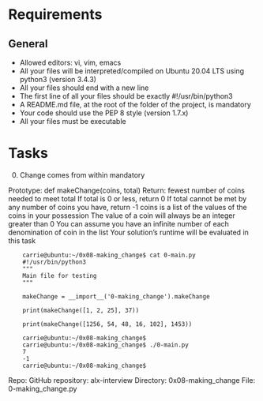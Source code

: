 # Requirements
## General

- Allowed editors: vi, vim, emacs
- All your files will be interpreted/compiled on Ubuntu 20.04 LTS using python3 (version 3.4.3)
- All your files should end with a new line
- The first line of all your files should be exactly #!/usr/bin/python3
- A README.md file, at the root of the folder of the project, is mandatory
- Your code should use the PEP 8 style (version 1.7.x)
- All your files must be executable

# Tasks
0. Change comes from within
mandatory

Prototype: def makeChange(coins, total)
Return: fewest number of coins needed to meet total
If total is 0 or less, return 0
If total cannot be met by any number of coins you have, return -1
coins is a list of the values of the coins in your possession
The value of a coin will always be an integer greater than 0
You can assume you have an infinite number of each denomination of coin in the list
Your solution’s runtime will be evaluated in this task

        carrie@ubuntu:~/0x08-making_change$ cat 0-main.py
        #!/usr/bin/python3
        """
        Main file for testing
        """

        makeChange = __import__('0-making_change').makeChange

        print(makeChange([1, 2, 25], 37))

        print(makeChange([1256, 54, 48, 16, 102], 1453))

        carrie@ubuntu:~/0x08-making_change$
        carrie@ubuntu:~/0x08-making_change$ ./0-main.py
        7
        -1
        carrie@ubuntu:~/0x08-making_change$

Repo:
GitHub repository: alx-interview
Directory: 0x08-making_change
File: 0-making_change.py